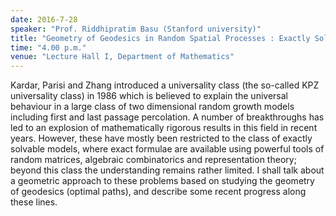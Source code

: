 ```yaml
---
date: 2016-7-28
speaker: "Prof. Riddhipratim Basu (Stanford university)"
title: "Geometry of Geodesics in Random Spatial Processes : Exactly Solvable Models and Beyond"
time: "4.00 p.m." 
venue: "Lecture Hall I, Department of Mathematics"
---
```

Kardar, Parisi and Zhang introduced a universality class (the so-called KPZ universality class) in 1986 which is believed to explain the universal behaviour in a large class of two dimensional random growth models including first and last passage percolation. A number of breakthroughs has led to an explosion of mathematically rigorous results in this field in recent years. However, these have mostly been restricted to the class of exactly solvable models, where exact formulae are available using powerful tools of random matrices, algebraic combinatorics and representation theory; beyond this class the understanding remains rather limited. I shall talk about a geometric approach to these problems based on studying the geometry of geodesics (optimal paths), and describe some recent progress along these lines.
